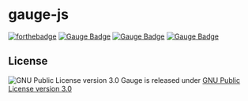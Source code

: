 # gauge-js
[![forthebadge](http://forthebadge.com/images/badges/uses-badges.svg)](http://forthebadge.com)
[![Gauge Badge](https://cdn.rawgit.com/renjithgr/gauge-js/72f332d11f54e16b74aedb875f702643708156f7/Gauge_Badge_1.svg)](http://getgauge.io)
[![Gauge Badge](https://cdn.rawgit.com/renjithgr/gauge-js/b61a17dba8383993aaa84f59b5d0c675c99bae5c/Gauge_Badge_2.svg)](http://getgauge.io)
[![Gauge Badge](https://cdn.rawgit.com/renjithgr/gauge-js/f9e0a8de1c6a7af4e2fa4dd53dabdb36ece06726/Gauge_Badge_3.svg)](http://getgauge.io)

## License

![GNU Public License version 3.0](http://www.gnu.org/graphics/gplv3-127x51.png)
Gauge is released under [GNU Public License version 3.0](http://www.gnu.org/licenses/gpl-3.0.txt)
